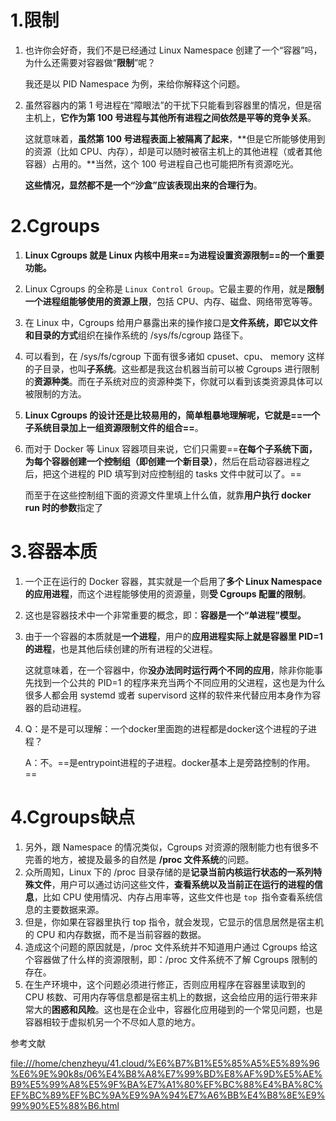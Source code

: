 # 1.限制

1. 也许你会好奇，我们不是已经通过 Linux Namespace 创建了一个“容器”吗，为什么还需要对容器做“**限制**”呢？

   我还是以 PID Namespace 为例，来给你解释这个问题。

2. 虽然容器内的第 1 号进程在“障眼法”的干扰下只能看到容器里的情况，但是宿主机上，**它作为第 100 号进程与其他所有进程之间依然是平等的竞争关系**。

   这就意味着，**虽然第 100 号进程表面上被隔离了起来**，**但是它所能够使用到的资源（比如 CPU、内存），却是可以随时被宿主机上的其他进程（或者其他容器）占用的。**当然，这个 100 号进程自己也可能把所有资源吃光。

   **这些情况，显然都不是一个“沙盒”应该表现出来的合理行为**。



# 2.Cgroups

1. **Linux Cgroups 就是 Linux 内核中用来==为进程设置资源限制==的一个重要功能。**

2. Linux Cgroups 的全称是 `Linux Control Group`。它最主要的作用，就是**限制一个进程组能够使用的资源上限**，包括 CPU、内存、磁盘、网络带宽等等。

3. 在 Linux 中，Cgroups 给用户暴露出来的操作接口是**文件系统，即它以文件和目录的方式**组织在操作系统的 /sys/fs/cgroup 路径下。

4. 可以看到，在 /sys/fs/cgroup 下面有很多诸如 cpuset、cpu、 memory 这样的子目录，也叫**子系统**。这些都是我这台机器当前可以被 Cgroups 进行限制的**资源种类**。而在子系统对应的资源种类下，你就可以看到该类资源具体可以被限制的方法。

5. **Linux Cgroups 的设计还是比较易用的，简单粗暴地理解呢，它就是==一个子系统目录加上一组资源限制文件的组合==**。

6. 而对于 Docker 等 Linux 容器项目来说，它们只需要==**在每个子系统下面，为每个容器创建一个控制组（即创建一个新目录）**，然后在启动容器进程之后，把这个进程的 PID 填写到对应控制组的 tasks 文件中就可以了。==

   而至于在这些控制组下面的资源文件里填上什么值，就靠**用户执行 docker run 时的参数**指定了



# 3.容器本质

1. 一个正在运行的 Docker 容器，其实就是一个启用了**多个 Linux Namespace 的应用进程**，而这个进程能够使用的资源量，则**受 Cgroups 配置的限制**。

2. 这也是容器技术中一个非常重要的概念，即：**容器是一个“单进程”模型。**

3. 由于一个容器的本质就是**一个进程**，用户的**应用进程实际上就是容器里 PID=1 的进程**，也是其他后续创建的所有进程的父进程。

   这就意味着，在一个容器中，你**没办法同时运行两个不同的应用**，除非你能事先找到一个公共的 PID=1 的程序来充当两个不同应用的父进程，这也是为什么很多人都会用 systemd 或者 supervisord 这样的软件来代替应用本身作为容器的启动进程。

4. Q：是不是可以理解：一个docker里面跑的进程都是docker这个进程的子进程？

   A：不。==是entrypoint进程的子进程。docker基本上是旁路控制的作用。==





# 4.Cgroups缺点

1. 另外，跟 Namespace 的情况类似，Cgroups 对资源的限制能力也有很多不完善的地方，被提及最多的自然是 **/proc 文件系统**的问题。
2. 众所周知，Linux 下的 /proc 目录存储的是**记录当前内核运行状态的一系列特殊文件**，用户可以通过访问这些文件，**查看系统以及当前正在运行的进程的信息**，比如 CPU 使用情况、内存占用率等，这些文件也是 `top `指令查看系统信息的主要数据来源。
3. 但是，你如果在容器里执行 top 指令，就会发现，它显示的信息居然是宿主机的 CPU 和内存数据，而不是当前容器的数据。
4. 造成这个问题的原因就是，/proc 文件系统并不知道用户通过 Cgroups 给这个容器做了什么样的资源限制，即：/proc 文件系统不了解 Cgroups 限制的存在。
5. 在生产环境中，这个问题必须进行修正，否则应用程序在容器里读取到的 CPU 核数、可用内存等信息都是宿主机上的数据，这会给应用的运行带来非常大的**困惑和风险**。这也是在企业中，容器化应用碰到的一个常见问题，也是容器相较于虚拟机另一个不尽如人意的地方。





参考文献

[file:///home/chenzheyu/41.cloud/%E6%B7%B1%E5%85%A5%E5%89%96%E6%9E%90k8s/06%E4%B8%A8%E7%99%BD%E8%AF%9D%E5%AE%B9%E5%99%A8%E5%9F%BA%E7%A1%80%EF%BC%88%E4%BA%8C%EF%BC%89%EF%BC%9A%E9%9A%94%E7%A6%BB%E4%B8%8E%E9%99%90%E5%88%B6.html](file:///home/chenzheyu/41.cloud/深入剖析k8s/06丨白话容器基础（二）：隔离与限制.html)